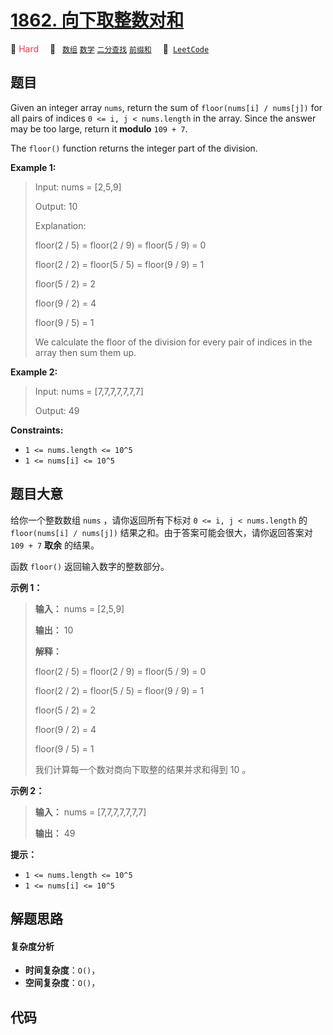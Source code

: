 # [1862. 向下取整数对和](https://leetcode.com/problems/sum-of-floored-pairs)

🔴 <font color=#ff334b>Hard</font>&emsp; 🔖&ensp; [`数组`](/leetcode/outline/tag/array.md) [`数学`](/leetcode/outline/tag/math.md) [`二分查找`](/leetcode/outline/tag/binary-search.md) [`前缀和`](/leetcode/outline/tag/prefix-sum.md)&emsp; 🔗&ensp;[`LeetCode`](https://leetcode.com/problems/sum-of-floored-pairs)


## 题目

Given an integer array `nums`, return the sum of `floor(nums[i] / nums[j])`
for all pairs of indices `0 <= i, j < nums.length` in the array. Since the
answer may be too large, return it **modulo** `109 + 7`.

The `floor()` function returns the integer part of the division.



**Example 1:**

> Input: nums = [2,5,9]
> 
> Output: 10
> 
> Explanation:
> 
> floor(2 / 5) = floor(2 / 9) = floor(5 / 9) = 0
> 
> floor(2 / 2) = floor(5 / 5) = floor(9 / 9) = 1
> 
> floor(5 / 2) = 2
> 
> floor(9 / 2) = 4
> 
> floor(9 / 5) = 1
> 
> We calculate the floor of the division for every pair of indices in the array then sum them up.

**Example 2:**

> Input: nums = [7,7,7,7,7,7,7]
> 
> Output: 49

**Constraints:**

  * `1 <= nums.length <= 10^5`
  * `1 <= nums[i] <= 10^5`


## 题目大意

给你一个整数数组 `nums` ，请你返回所有下标对 `0 <= i, j < nums.length` 的 `floor(nums[i] /
nums[j])` 结果之和。由于答案可能会很大，请你返回答案对`109 + 7` **取余** 的结果。

函数 `floor()` 返回输入数字的整数部分。

**示例 1：**

> 
> 
> 
> 
> 
> **输入：** nums = [2,5,9]
> 
> **输出：** 10
> 
> **解释：**
> 
> floor(2 / 5) = floor(2 / 9) = floor(5 / 9) = 0
> 
> floor(2 / 2) = floor(5 / 5) = floor(9 / 9) = 1
> 
> floor(5 / 2) = 2
> 
> floor(9 / 2) = 4
> 
> floor(9 / 5) = 1
> 
> 我们计算每一个数对商向下取整的结果并求和得到 10 。
> 
> 

**示例 2：**

> 
> 
> 
> 
> 
> **输入：** nums = [7,7,7,7,7,7,7]
> 
> **输出：** 49
> 
> 

**提示：**

  * `1 <= nums.length <= 10^5`
  * `1 <= nums[i] <= 10^5`


## 解题思路

#### 复杂度分析

- **时间复杂度**：`O()`，
- **空间复杂度**：`O()`，

## 代码

```javascript

```